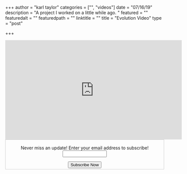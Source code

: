 +++
author = "karl taylor"
categories = ["", "videos"]
date = "07/16/19"
description = "A project I worked on a little while ago. "
featured = ""
featuredalt = ""
featuredpath = ""
linktitle = ""
title = "Evolution Video"
type = "post"

+++
<iframe width="560" height="315" src="https://www.youtube.com/embed/FOpVeakHTt4" frameborder="0" allow="accelerometer; autoplay; encrypted-media; gyroscope; picture-in-picture" allowfullscreen></iframe>

<form style="border:1px solid #ccc;padding:3px;text-align: center;" action="https://tinyletter.com/karljtaylor" method="post" target="popupwindow" onsubmit="window.open('https://tinyletter.com/karljtaylor', 'popupwindow', 'scrollbars=yes,width=800,height=600');return true" _lpchecked="1">
    <p style="
     display: flex;
     align-items: center;
     flex-direction: column;
 "><label for="tlemail">Never miss an update! Enter your email address to subscribe!</label>
      <input type="text" name="email" id="tlemail" style="
     width: 140px;
 "></p>
    <input type="hidden" value="1" name="embed"><input type="submit" value="Subscribe Now">
 </form>
